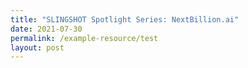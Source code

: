 ```yaml
---
title: "SLINGSHOT Spotlight Series: NextBillion.ai"
date: 2021-07-30
permalink: /example-resource/test
layout: post
---
```

